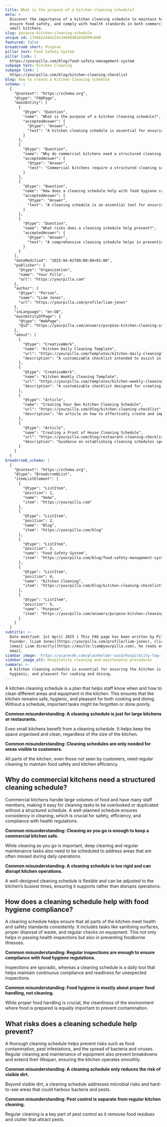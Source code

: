 ```yaml
---
title: What is the purpose of a kitchen cleaning schedule?
meta: >
  Discover the importance of a kitchen cleaning schedule to maintain hygiene,
  ensure food safety, and comply with health standards in both commercial and
  small kitchens.
slug: purpose-kitchen-cleaning-schedule
unique id: 1746622446224x399964018560991600
featured: false
breadcrumb short: Purpose
pillar text: Food Safety System
pillar link: |
  https://yourpilla.com/blog/food-safety-management-system
subpage text: Kitchen Cleaning
subpage link: |
  https://yourpilla.com/blog/kitchen-cleaning-checklist
blog: How to create a Kitchen Cleaning Schedule
schema: |
  {
    "@context": "https://schema.org",
    "@type": "FAQPage",
    "mainEntity": [
      {
        "@type": "Question",
        "name": "What is the purpose of a kitchen cleaning schedule?",
        "acceptedAnswer": {
          "@type": "Answer",
          "text": "A kitchen cleaning schedule is essential for ensuring the kitchen is safe, hygienic, and pleasant for cooking and dining. It helps staff understand when and how to clean different areas and equipment, preventing the forgetfulness or poor execution of cleaning tasks. It maintains order and cleanliness in kitchens of any size."
        }
      },
      {
        "@type": "Question",
        "name": "Why do commercial kitchens need a structured cleaning schedule?",
        "acceptedAnswer": {
          "@type": "Answer",
          "text": "Commercial kitchens require a structured cleaning schedule because of the large volume of food they handle and the number of staff involved. Such a schedule ensures consistency in cleaning tasks, crucial for maintaining safety, efficiency, and compliance with health regulations. It addresses areas often missed during routine cleaning and facilitates the necessary deep cleaning and maintenance."
        }
      },
      {
        "@type": "Question",
        "name": "How does a cleaning schedule help with food hygiene compliance?",
        "acceptedAnswer": {
          "@type": "Answer",
          "text": "A cleaning schedule is an essential tool for ensuring continuous food hygiene compliance in a kitchen. It includes tasks like sanitising surfaces, proper waste disposal, and regular checks on equipment, helping kitchens pass health inspections and prevent foodborne illnesses by maintaining a consistently clean environment."
        }
      },
      {
        "@type": "Question",
        "name": "What risks does a cleaning schedule help prevent?",
        "acceptedAnswer": {
          "@type": "Answer",
          "text": "A comprehensive cleaning schedule helps in preventing various risks including food contamination, pest infestations, and the spread of bacteria and viruses. It also involves regular maintenance of equipment, which prevents breakdowns and prolongs equipment lifespan, ensuring smooth kitchen operations."
        }
      }
    ],
    "dateModified": "2025-04-01T09:00:00+01:00",
    "publisher": {
      "@type": "Organization",
      "name": "Your Pilla",
      "url": "https://yourpilla.com"
    },
    "author": {
      "@type": "Person",
      "name": "Liam Jones",
      "url": "https://yourpilla.com/profile/liam-jones"
    },
    "inLanguage": "en-GB",
    "mainEntityOfPage": {
      "@type": "WebPage",
      "@id": "https://yourpilla.com/answers/purpose-kitchen-cleaning-schedule"
    },
    "about": [
      {
        "@type": "CreativeWork",
        "name": "Kitchen Daily Cleaning Template",
        "url": "https://yourpilla.com/templates/kitchen-daily-cleaning",
        "description": "A customizable checklist intended to assist in daily cleaning routines for kitchen environments."
      },
      {
        "@type": "CreativeWork",
        "name": "Kitchen Weekly Cleaning Template",
        "url": "https://yourpilla.com/templates/kitchen-weekly-cleaning",
        "description": "A customizable checklist designed for creating detailed weekly cleaning schedules in kitchens."
      },
      {
        "@type": "Article",
        "name": "Creating Your Own Kitchen Cleaning Schedule",
        "url": "https://yourpilla.com/blog/kitchen-cleaning-checklist",
        "description": "An article on how to effectively create and implement your own kitchen cleaning schedules."
      },
      {
        "@type": "Article",
        "name": "Creating a Front of House Cleaning Schedule",
        "url": "https://yourpilla.com/blog/restaurant-cleaning-checklists",
        "description": "Guidance on establishing cleaning schedules specifically for front-of-house areas in restaurants."
      }
    ]
  }
breadcrumb_schema: |
  {
    "@context": "https://schema.org",
    "@type": "BreadcrumbList",
    "itemListElement": [
      {
        "@type": "ListItem",
        "position": 1,
        "name": "Home",
        "item": "https://yourpilla.com"
      },
      {
        "@type": "ListItem",
        "position": 2,
        "name": "Blog",
        "item": "https://yourpilla.com/blog"
      },
      {
        "@type": "ListItem",
        "position": 3,
        "name": "Food Safety System",
        "item": "https://yourpilla.com/blog/food-safety-management-system"
      },
      {
        "@type": "ListItem",
        "position": 4,
        "name": "Kitchen Cleaning",
        "item": "https://yourpilla.com/blog/kitchen-cleaning-checklist"
      },
      {
        "@type": "ListItem",
        "position": 5,
        "name": "Purpose",
        "item": "https://yourpilla.com/answers/purpose-kitchen-cleaning-schedule"
      }
    ]
  }
subtitle: >-
  Date modified: 1st April 2025 | This FAQ page has been written by Pilla
  Founder, [Liam Jones](https://yourpilla.com/profile/liam-jones), click to
  [email Liam directly](https://mailto:liam@yourpilla.com), he reads every
  email.
sidebar_image: 'https://ucarecdn.com/placeholder-uuid/hospitality-faq-image.jpg'
sidebar_image_alt: Hospitality cleaning and maintenance procedures
summary: >-
  A kitchen cleaning schedule is essential for ensuring the kitchen is safe,
  hygienic, and pleasant for cooking and dining.
---
```

A kitchen cleaning schedule is a plan that helps staff know when and how to clean different areas and equipment in the kitchen. This ensures that the kitchen remains safe, hygienic, and pleasant for both cooking and dining. Without a schedule, important tasks might be forgotten or done poorly.

**Common misunderstanding: A cleaning schedule is just for large kitchens or restaurants.**

Even small kitchens benefit from a cleaning schedule. It helps keep the space organised and clean, regardless of the size of the kitchen.

**Common misunderstanding: Cleaning schedules are only needed for areas visible to customers.**

All parts of the kitchen, even those not seen by customers, need regular cleaning to maintain food safety and kitchen efficiency.

## Why do commercial kitchens need a structured cleaning schedule?

Commercial kitchens handle large volumes of food and have many staff members, making it easy for cleaning tasks to be overlooked or duplicated without a structured schedule. A well-planned schedule ensures consistency in cleaning, which is crucial for safety, efficiency, and compliance with health regulations.

**Common misunderstanding: Cleaning as you go is enough to keep a commercial kitchen safe.**

While cleaning as you go is important, deep cleaning and regular maintenance tasks also need to be scheduled to address areas that are often missed during daily operations.

**Common misunderstanding: A cleaning schedule is too rigid and can disrupt kitchen operations.**

A well-designed cleaning schedule is flexible and can be adjusted to the kitchen’s busiest times, ensuring it supports rather than disrupts operations.

## How does a cleaning schedule help with food hygiene compliance?

A cleaning schedule helps ensure that all parts of the kitchen meet health and safety standards consistently. It includes tasks like sanitising surfaces, proper disposal of waste, and regular checks on equipment. This not only helps in passing health inspections but also in preventing foodborne illnesses.

**Common misunderstanding: Regular inspections are enough to ensure compliance with food hygiene regulations.**

Inspections are sporadic, whereas a cleaning schedule is a daily tool that helps maintain continuous compliance and readiness for unexpected inspections.

**Common misunderstanding: Food hygiene is mostly about proper food handling, not cleaning.**

While proper food handling is crucial, the cleanliness of the environment where food is prepared is equally important to prevent contamination.

## What risks does a cleaning schedule help prevent?

A thorough cleaning schedule helps prevent risks such as food contamination, pest infestations, and the spread of bacteria and viruses. Regular cleaning and maintenance of equipment also prevent breakdowns and extend their lifespan, ensuring the kitchen operates smoothly.

**Common misunderstanding: A cleaning schedule only reduces the risk of visible dirt.**

Beyond visible dirt, a cleaning schedule addresses microbial risks and hard-to-see areas that could harbour bacteria and pests.

**Common misunderstanding: Pest control is separate from regular kitchen cleaning.**

Regular cleaning is a key part of pest control as it removes food residues and clutter that attract pests.
